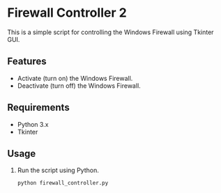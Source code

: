 # Firewall Controller 2

This is a simple script for controlling the Windows Firewall using Tkinter GUI.

## Features

- Activate (turn on) the Windows Firewall.
- Deactivate (turn off) the Windows Firewall.

## Requirements

- Python 3.x
- Tkinter

## Usage

1. Run the script using Python.
   ```bash
   python firewall_controller.py
